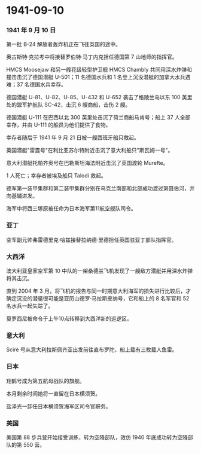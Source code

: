 # 1941-09-10

### 1941 年 9 月 10 日

第一批 B-24 解放者轰炸机正在飞往英国的途中。

奥古斯特·克拉考中将接替罗伯特·马丁内克担任德国第 7 山地师的指挥官。

HMCS Moosejaw 和另一艘花级轻型护卫舰 HMCS Chambly
共同用深水炸弹和撞击击沉了德国潜艇 U-501；11 名德国水兵和 1
名登上沉没潜艇的加拿大水兵遇难；37 名德国水兵幸存。

德国潜艇 U-81、U-82、U-85、U-432 和 U-652 袭击了格陵兰岛以东 100
英里处的盟军护航队 SC-42，击沉 6 艘商船，击伤 2 艘。

德国潜艇 U-111 在巴西以北 300 英里处击沉了荷兰商船马肯号；船上 37
人全部幸存，并由 U-111 的船员为他们提供了食物。

幸存者随后于 1941 年 9 月 21 日被一艘西班牙船只救起。

英国潜艇"雷霆号"在利比亚苏尔特附近击沉了意大利船只"斯瓦姆一号"。

意大利潜艇托帕齐奥号在巴勒斯坦海法附近击沉了英国渡轮 Murefte。

1 人死亡；幸存者被埃及船只 Talodi 救起。

德军第一装甲集群和第二装甲集群分别在乌克兰南部和北部成功渡过第聂伯河，并向基辅进发。

海军中将西三塚原被任命为日本海军第11航空舰队司令。

### 亚丁

空军副元帅弗雷德里克·哈兹接替拉纳德·里德担任英国驻亚丁部队指挥官。

### 大西洋

澳大利亚皇家空军第 10
中队的一架桑德兰飞机发现了一艘敌方潜艇并用深水炸弹将其击沉。

直到 2004 年 3
月，将飞机的报告与同一时期意大利海军的损失进行比较后，才确定沉没的潜艇很可能是亚历山德罗·马拉斯皮纳号，它和船上的
8 名军官和 52 名水兵一起失踪了。

莫罗西尼被命令于上午10点转移到大西洋新的巡逻区。

### 意大利

Scirè 号从意大利拉斯佩齐亚出发前往直布罗陀，船上载有三枚载人鱼雷。

### 日本

翔鹤号成为第五航母战队的旗舰。

本月剩余时间她将一直留在日本横须贺。

盐泽光一卸任日本横须贺海军区司令官职务。

### 美国

美国第 88 步兵营开始接受训练，转为空降部队，效仿 1940
年底成功转为空降部队的第 550 营。